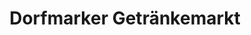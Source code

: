 ---
title: "Dorfmarker Getränkemarkt"
url: /bad-fallingbostel/dorfmarker-getraenkemarkt/
shop: Getränke
---